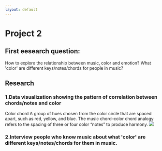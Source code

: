 ```yaml
---
layout: default
---
```

# Project 2
## First eesearch question:
How to explore the relationship between music, color and emotion? What 'color' are different keys/notes/chords for people in music?
## Research
### 1.Data visualization showing the pattern of correlation between chords/notes and color
Color chord A group of hues chosen from the color circle that are spaced apart, such as red, yellow, and blue. The music chord–color chord analogy refers to the spacing of three or four color “notes” to produce harmony.
![](https://github.com/EffieSong/effiesong.github.io/raw/master/pro2img-folder/chords-colors.jpg)

### 2.Interview people who know music about what 'color' are different keys/notes/chords for them in music.

